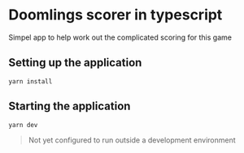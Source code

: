 # Doomlings scorer in typescript

Simpel app to help work out the complicated scoring for this game

## Setting up the application

```yarn install```

## Starting the application

```yarn dev```

> Not yet configured to run outside a development environment
